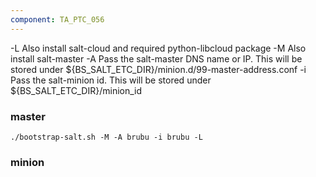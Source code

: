 ```yaml
---
component: TA_PTC_056
---
```


-L Also install salt-cloud and required python-libcloud package
-M Also install salt-master
-A Pass the salt-master DNS name or IP. This will be stored under
${BS_SALT_ETC_DIR}/minion.d/99-master-address.conf
-i Pass the salt-minion id. This will be stored under
${BS_SALT_ETC_DIR}/minion_id

### master

`./bootstrap-salt.sh -M -A brubu -i brubu -L`

### minion
